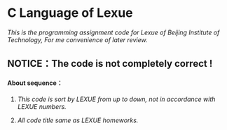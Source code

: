 # C Language of Lexue
*This is the programming assignment code for Lexue of Beijing Institute of Technology, For me convenience of later review.*

## **NOTICE：The code is not completely correct !**

#### About sequence：
1. *This code is sort by LEXUE from up to down, not in accordance with LEXUE numbers.*

2. *All code title same as LEXUE homeworks.*
